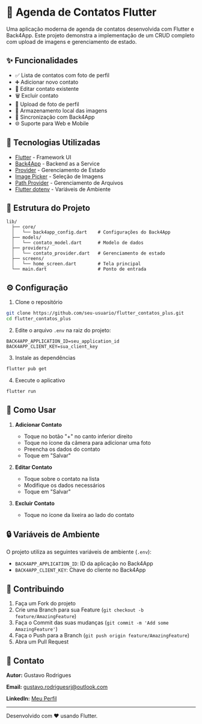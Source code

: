 # 📱 Agenda de Contatos Flutter

Uma aplicação moderna de agenda de contatos desenvolvida com Flutter e Back4App. Este projeto demonstra a implementação de um CRUD completo com upload de imagens e gerenciamento de estado.

## ✨ Funcionalidades

- ✅ Lista de contatos com foto de perfil
- ➕ Adicionar novo contato
- 📝 Editar contato existente
- 🗑️ Excluir contato
- 📸 Upload de foto de perfil
- 💾 Armazenamento local das imagens
- 🔄 Sincronização com Back4App
- 🌐 Suporte para Web e Mobile

## 🚀 Tecnologias Utilizadas

- [Flutter](https://flutter.dev/) - Framework UI
- [Back4App](https://www.back4app.com/) - Backend as a Service
- [Provider](https://pub.dev/packages/provider) - Gerenciamento de Estado
- [Image Picker](https://pub.dev/packages/image_picker) - Seleção de Imagens
- [Path Provider](https://pub.dev/packages/path_provider) - Gerenciamento de Arquivos
- [Flutter dotenv](https://pub.dev/packages/flutter_dotenv) - Variáveis de Ambiente

## 📁 Estrutura do Projeto

```
lib/
  ├── core/
  │   └── back4app_config.dart    # Configurações do Back4App
  ├── models/
  │   └── contato_model.dart      # Modelo de dados
  ├── providers/
  │   └── contato_provider.dart   # Gerenciamento de estado
  ├── screens/
  │   └── home_screen.dart        # Tela principal
  └── main.dart                   # Ponto de entrada
```

## ⚙️ Configuração

1. Clone o repositório
```bash
git clone https://github.com/seu-usuario/flutter_contatos_plus.git
cd flutter_contatos_plus
```

2. Edite o arquivo `.env` na raiz do projeto:
```env
BACK4APP_APPLICATION_ID=seu_application_id
BACK4APP_CLIENT_KEY=sua_client_key
```

3. Instale as dependências
```bash
flutter pub get
```

4. Execute o aplicativo
```bash
flutter run
```

## 📱 Como Usar

1. **Adicionar Contato**
   - Toque no botão "+" no canto inferior direito
   - Toque no ícone da câmera para adicionar uma foto
   - Preencha os dados do contato
   - Toque em "Salvar"

2. **Editar Contato**
   - Toque sobre o contato na lista
   - Modifique os dados necessários
   - Toque em "Salvar"

3. **Excluir Contato**
   - Toque no ícone da lixeira ao lado do contato

## 🔒 Variáveis de Ambiente

O projeto utiliza as seguintes variáveis de ambiente (`.env`):

- `BACK4APP_APPLICATION_ID`: ID da aplicação no Back4App
- `BACK4APP_CLIENT_KEY`: Chave do cliente no Back4App

## 🤝 Contribuindo

1. Faça um Fork do projeto
2. Crie uma Branch para sua Feature (`git checkout -b feature/AmazingFeature`)
3. Faça o Commit das suas mudanças (`git commit -m 'Add some AmazingFeature'`)
4. Faça o Push para a Branch (`git push origin feature/AmazingFeature`)
5. Abra um Pull Request

## 📧 Contato

**Autor:** Gustavo Rodrigues

**Email:** gustavo.rodriguesrj@outlook.com

**LinkedIn:** [Meu Perfil](https://www.linkedin.com/in/gustavo-rodrigues-167264361?utm_source=share&utm_campaign=share_via&utm_content=profile&utm_medium=android_app)

---

Desenvolvido com ❤️ usando Flutter.
